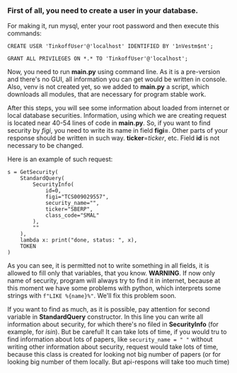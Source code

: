 ### First of all, you need to create a user in your database.
For making it, run mysql, enter your root password and then execute this commands:

`CREATE USER 'TinkoffUser'@'localhost' IDENTIFIED BY '1nVestm$nt';`

`GRANT ALL PRIVILEGES ON *.* TO 'TinkoffUser'@'localhost';`

Now, you need to run __main.py__ using command line. As it is a pre-version and there's no GUI, all information you can
get would be written in console. Also, venv is not created yet, so we added to __main.py__ a script, which 
downloads all modules, that are necessary for program stable work. 

After this steps, you will see some information about loaded from internet or local database securities. Information, 
using which we are creating request is located near 40-54 lines of code in __main.py__. So, if you want to find security 
by _figi_, you need to write its name in field __figi=__. Other parts of your response should be written in such way. 
__ticker__=_ticker_, etc. Field __id__ is not necessary to be changed.

Here is an example of such request:

```
s = GetSecurity(
    StandardQuery(
        SecurityInfo(
            id=0,
            figi="TCS009029557",
            security_name="",
            ticker="SBERP",
            class_code="SMAL"
        ),
        ""
    ),
    lambda x: print("done, status: ", x),
    TOKEN
)
```

As you can see, it is permitted not to write something in all fields, it is allowed to fill only that variables, that you 
know. __WARNING__. If now only name of security, program will always try to find it in internet, because at this moment
we have some problems with python, which interprets some strings with `f"LIKE %{name}%"`. We'll fix this problem soon.

If you want to find as much, as it is possible, pay attention for second variable in __StandardQuery__ constructor.
In this line you can write all information about security, for which there's no filed in __SecurityInfo__ (for example, 
for _isin_). But be careful! It can take lots of time, if you would tru to find information about lots of papers, like 
`security_name = " "` without writing other information about security, request would take lots of time, because this class 
is created for looking not big number of papers (or for looking big number of them locally. But api-respons will take too much time)
